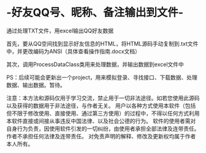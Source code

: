 # -好友QQ号、昵称、备注输出到文件-
通过处理TXT文件，用excel输出QQ好友数据

首先，要从QQ空间找到显示好友信息的HTML，将HTML源码手动复制到.txt文件中，并更改编码为ANSI（具体查看操作指南.docx文档）

其次，调用ProcessDataClass类用来处理数据，并输出数据到excel文件中


PS：后续可能会更新出一个project，用来模拟登录、寻找接口、下载数据、处理数据、输出数据。暂待。


注意：本方法和源码仅用于学习交流，禁止用于一切非法途径。如若您使用此源码以及获得的数据用于非法途径，与作者无关。
用户以各种方式使用本软件（包括但不限于修改使用、直接使用、通过第三方使用）的过程中，不得以任何方式利用本软件直接或间接从事违反中国法律、以及社会公德的行为。
软件的使用者需对自身行为负责，因使用软件引发的一切纠纷，由使用者承担全部法律及连带责任。作者不承担任何法律及连带责任。
对免责声明的解释、修改及更新权均属于作者本人所有。
